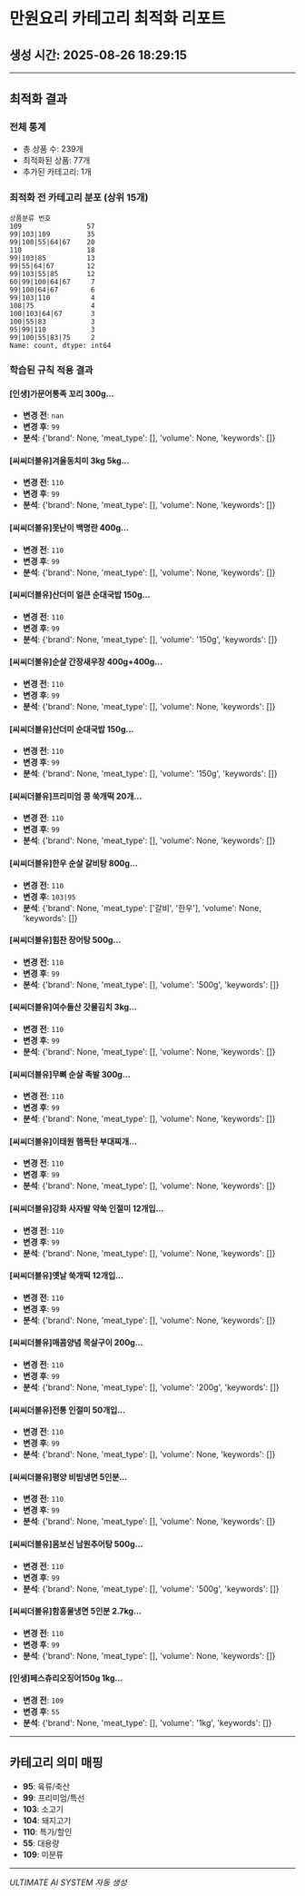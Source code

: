 # 만원요리 카테고리 최적화 리포트

## 생성 시간: 2025-08-26 18:29:15

---

## 최적화 결과

### 전체 통계
- 총 상품 수: 239개
- 최적화된 상품: 77개
- 추가된 카테고리: 1개

### 최적화 전 카테고리 분포 (상위 15개)
```
상품분류 번호
109                57
99|103|109         35
99|100|55|64|67    20
110                18
99|103|85          13
99|55|64|67        12
99|103|55|85       12
60|99|100|64|67     7
99|100|64|67        6
99|103|110          4
108|75              4
100|103|64|67       3
100|55|83           3
95|99|110           3
99|100|55|83|75     2
Name: count, dtype: int64
```

### 학습된 규칙 적용 결과

#### [인생]가문어통족 꼬리 300g...
- **변경 전**: `nan`
- **변경 후**: `99`
- **분석**: {'brand': None, 'meat_type': [], 'volume': None, 'keywords': []}

#### [씨씨더블유]겨울동치미 3kg 5kg...
- **변경 전**: `110`
- **변경 후**: `99`
- **분석**: {'brand': None, 'meat_type': [], 'volume': None, 'keywords': []}

#### [씨씨더블유]못난이 백명란 400g...
- **변경 전**: `110`
- **변경 후**: `99`
- **분석**: {'brand': None, 'meat_type': [], 'volume': None, 'keywords': []}

#### [씨씨더블유]산더미 얼큰 순대국밥 150g...
- **변경 전**: `110`
- **변경 후**: `99`
- **분석**: {'brand': None, 'meat_type': [], 'volume': '150g', 'keywords': []}

#### [씨씨더블유]순살 간장새우장 400g+400g...
- **변경 전**: `110`
- **변경 후**: `99`
- **분석**: {'brand': None, 'meat_type': [], 'volume': None, 'keywords': []}

#### [씨씨더블유]산더미 순대국밥 150g...
- **변경 전**: `110`
- **변경 후**: `99`
- **분석**: {'brand': None, 'meat_type': [], 'volume': '150g', 'keywords': []}

#### [씨씨더블유]프리미엄 콩 쑥개떡 20개...
- **변경 전**: `110`
- **변경 후**: `99`
- **분석**: {'brand': None, 'meat_type': [], 'volume': None, 'keywords': []}

#### [씨씨더블유]한우 순살 갈비탕 800g...
- **변경 전**: `110`
- **변경 후**: `103|95`
- **분석**: {'brand': None, 'meat_type': ['갈비', '한우'], 'volume': None, 'keywords': []}

#### [씨씨더블유]힘찬 장어탕 500g...
- **변경 전**: `110`
- **변경 후**: `99`
- **분석**: {'brand': None, 'meat_type': [], 'volume': '500g', 'keywords': []}

#### [씨씨더블유]여수돌산 갓물김치 3kg...
- **변경 전**: `110`
- **변경 후**: `99`
- **분석**: {'brand': None, 'meat_type': [], 'volume': None, 'keywords': []}

#### [씨씨더블유]무뼈 순살 족발 300g...
- **변경 전**: `110`
- **변경 후**: `99`
- **분석**: {'brand': None, 'meat_type': [], 'volume': None, 'keywords': []}

#### [씨씨더블유]이태원 햄폭탄 부대찌개...
- **변경 전**: `110`
- **변경 후**: `99`
- **분석**: {'brand': None, 'meat_type': [], 'volume': None, 'keywords': []}

#### [씨씨더블유]강화 사자발 약쑥 인절미 12개입...
- **변경 전**: `110`
- **변경 후**: `99`
- **분석**: {'brand': None, 'meat_type': [], 'volume': None, 'keywords': []}

#### [씨씨더블유]옛날 쑥개떡 12개입...
- **변경 전**: `110`
- **변경 후**: `99`
- **분석**: {'brand': None, 'meat_type': [], 'volume': None, 'keywords': []}

#### [씨씨더블유]매콤양념 목살구이 200g...
- **변경 전**: `110`
- **변경 후**: `99`
- **분석**: {'brand': None, 'meat_type': [], 'volume': '200g', 'keywords': []}

#### [씨씨더블유]전통 인절미 50개입...
- **변경 전**: `110`
- **변경 후**: `99`
- **분석**: {'brand': None, 'meat_type': [], 'volume': None, 'keywords': []}

#### [씨씨더블유]평양 비빔냉면 5인분...
- **변경 전**: `110`
- **변경 후**: `99`
- **분석**: {'brand': None, 'meat_type': [], 'volume': None, 'keywords': []}

#### [씨씨더블유]몸보신 남원추어탕 500g...
- **변경 전**: `110`
- **변경 후**: `99`
- **분석**: {'brand': None, 'meat_type': [], 'volume': '500g', 'keywords': []}

#### [씨씨더블유]함흥물냉면 5인분 2.7kg...
- **변경 전**: `110`
- **변경 후**: `99`
- **분석**: {'brand': None, 'meat_type': [], 'volume': None, 'keywords': []}

#### [인생]페스츄리오징어150g 1kg...
- **변경 전**: `109`
- **변경 후**: `55`
- **분석**: {'brand': None, 'meat_type': [], 'volume': '1kg', 'keywords': []}


---

## 카테고리 의미 매핑
- **95**: 육류/축산
- **99**: 프리미엄/특선
- **103**: 소고기
- **104**: 돼지고기
- **110**: 특가/할인
- **55**: 대용량
- **109**: 미분류


---

*ULTIMATE AI SYSTEM 자동 생성*
